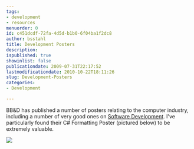 ```yaml
---
tags:
- development
- resources
menuorder: 0
id: c451dcdf-72fa-4d5d-b1b0-6f04ba1f2dc8
author: bsstahl
title: Development Posters
description: 
ispublished: true
showinlist: false
publicationdate: 2009-07-31T22:17:52
lastmodificationdate: 2010-10-22T18:11:26
slug: Development-Posters
categories:
- Development

---
```


BB&D has published a number of posters relating to the computer industry, including a number of very good ones on [Software Development](http://www.drp.co.za/Posters/tabid/58/Default.aspx). I've particularly found their C# Formatting Poster (pictured below) to be extremely valuable.

![](http://www.drp.co.za/DesktopModules/Repository/MakeThumbnail.aspx?tabid=67&amp;id=151&amp;mid=380&amp;w=150)

